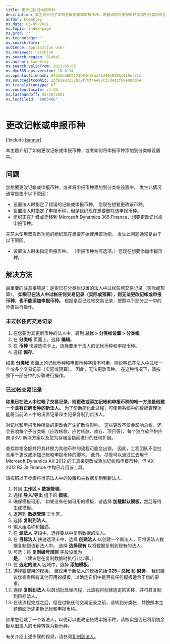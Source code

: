 ```yaml
---
title: 更改记帐或申报币种
description: 本主题介绍了如何更改记帐或申报币种，或者如何将申报币种添加到分类帐设置中。
author: kweekley
ms.date: 05/05/2021
ms.topic: index-page
ms.prod: ''
ms.technology: ''
ms.search.form: ''
audience: Application User
ms.reviewer: roschlom
ms.search.region: Global
ms.author: kweekley
ms.search.validFrom: 2021-05-05
ms.dyn365.ops.version: 10.0.14
ms.openlocfilehash: 0435deb009173684c7faaf5340e8095c019ec71c
ms.sourcegitcommit: 2cd82983357b32f70f4e4a0c15d4d1f69e08bd54
ms.translationtype: HT
ms.contentlocale: zh-CN
ms.lasthandoff: 05/20/2021
ms.locfileid: "6085466"
---
```

# <a name="change-the-accounting-or-reporting-currency"></a>更改记帐或申报币种

[!include [banner](../includes/banner.md)]

本主题介绍了如何更改记帐或申报币种，或者如何将申报币种添加到分类帐设置中。

## <a name="symptom"></a>问题

您想要更改记帐或申报币种，或者将申报币种添加到分类帐设置中。 发生此情况通常是由于以下原因：

- 设置法人时指定了错误的记帐或申报币种。 您现在想要更改该币种。
- 设置法人时指定了申报币种，但是组织现在想要删除该申报币种。
- 组织正在升级或迁移到 Microsoft Dynamics 365 Finance，想要更改记帐或申报币种。

先前未使用双货币功能的组织现在想要开始使用该功能。 发生此问题通常是由于以下原因。

- 设置法人时未指定申报币种。 （申报币种为可选项。）您现在想要添加申报币种。

## <a name="resolution"></a>解决方法

最重要的注意事项是：是否已在分类帐设置的法人中过帐任何交易记录（实际或预算）。 **如果已在法人中过帐任何交易记录（实际或预算），则无法更改记帐或申报币种，也不能添加申报币种。** 根据是否已过帐交易记录，按照以下部分之一中的步骤进行操作。

### <a name="no-transactions-have-been-posted"></a>未过帐任何交易记录

1. 在您要为其更新币种的法人中，转到 **总帐 \> 分类帐设置 \> 分类帐**。
2. 在 **分类帐** 页面上，选择 **编辑**。
3. 在 **币种** 快速选项卡上，选择要用于法人的记帐币种和申报币种。
4. 选择 **保存**。

如果 **分类帐** 页面上的记帐币种和申报币种字段不可用，则说明已在法人中过帐一个或多个交易记录（实际或预算）。 因此，无法更改币种。 在这种情况下，请按照下一部分中的步骤进行操作。

### <a name="transactions-have-been-posted"></a>已过帐交易记录

**如果已在法人中过帐了交易记录，则更改或添加记帐和申报币种的唯一方法是创建一个具有正确币种的新法人。** 为了帮助简化此过程，可使用系统中的数据管理功能将当前法人中的设置记录和主记录复制到新法人。

对记帐和申报币种所做的更改会产生扩散性影响。 这些更改不仅会影响总帐，还会影响每个子分类帐（应收帐款、应付帐款、库存、项目等）、每个独立软件供应商 (ISV) 解决方案以及您为存储金额而进行的任何扩展。

查找每笔金额并将其转换为其他币种的流程可能会出错。 因此，工程团队不会批准用于更改或添加记帐和申报币种的脚本。 此外，尽管可以通过过去用于 Microsoft Dynamics AX 2012 的工具来更改或添加记帐和申报币种，但 AX 2012 R3 和 Finance 中均已弃用该工具。

请按照以下步骤将当前法人中的设置和主数据复制到新法人。

1. 转到 **工作区 \> 数据管理**。
2. 选择 **导入/导出** 组下的 **模板**。
3. 确保模板可用。 如果没有任何可用的模板，请选择 **加载默认模板**，然后等待生成模板。
4. 返回到 **数据管理** 工作区。
5. 选择 **复制到法人**。
6. 输入组名称和描述。
7. 在 **源法人** 字段中，选择要从中复制数据的法人。
8. 在 **目标法人** 快速选项卡中，选择 **创建法人** 以创建一个新法人，可将源法人数据复制到该新法人中。 选择 **选择现有** 以将数据复制到现有的法人。
9. 可选：将 **复制编号规则** 字段设置为 **是**。 （建议您在复制数据时执行此步骤。）
10. 在 **选定的法人** 区域中，选择 **添加模板**。
11. 选择要使用的模板。 建议用于新法人的模板包括 **025 - 总帐** 和 **财务**。 我们建议您查看所有其他可用的模板，以确定它们中是否有任何模板适合于您的要求。
12. 选择 **复制到法人** 以启动批处理流程，此流程将创建选定的实体，并将其复制到目标法人。
13. 在该流程完成之后，但在过帐任何交易记录之前，请转到分类帐，并按照本主题前面所述更新记帐和申报币种。

如果您创建了一个新法人，以便可以更改记帐或申报币种，请核实是否已将期初余额从旧法人的币种转换为新币种。

有关介绍上述步骤的视频，请参阅[复制到法人](https://community.dynamics.com/365/b/techtalks/posts/copy-into-legal-entity-october-24-2017)。
